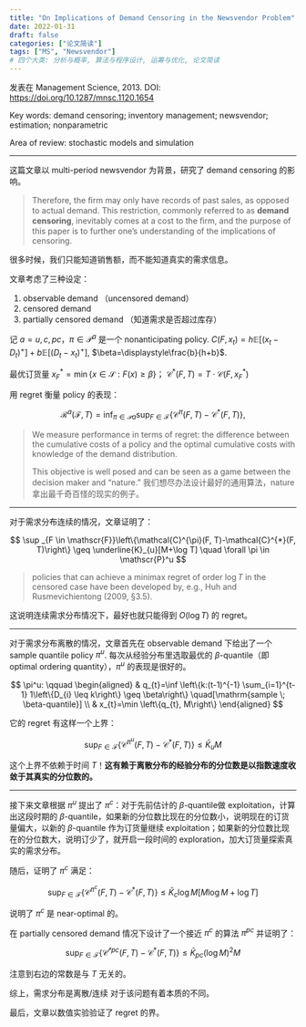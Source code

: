 ```yaml
---
title: "On Implications of Demand Censoring in the Newsvendor Problem"
date: 2022-01-31
draft: false
categories: ["论文简读"]
tags: ["MS", "Newsvendor"]
# 四个大类: 分析与概率, 算法与程序设计, 运筹与优化, 论文简读
---
```


发表在 Management Science, 2013. DOI: https://doi.org/10.1287/mnsc.1120.1654

Key words: demand censoring; inventory management; newsvendor; estimation; nonparametric

Area of review: stochastic models and simulation

---


这篇文章以 multi-period newsvendor 为背景，研究了 demand censoring 的影响。

> Therefore, the ﬁrm may only have records of past sales, as opposed to actual demand. This restriction, commonly referred to as **demand censoring**, inevitably comes at a cost to the ﬁrm, and the purpose of this paper is to further one’s understanding of the implications of censoring.

很多时候，我们只能知道销售额，而不能知道真实的需求信息。

文章考虑了三种设定：

1. observable demand （uncensored demand）
2. censored demand
3. partially censored demand （知道需求是否超过库存）

记 $a=u, c, pc$，$\pi \in \mathscr{P}^a$ 是一个 nonanticipating policy. $C\left(F, x_{t}\right)=h \mathbb{E}\left[\left(x_{t}-D_{t}\right)^{+}\right]+b \mathbb{E}\left[\left(D_{t}-x_{t}\right)^{+}\right]$, $\beta=\displaystyle\frac{b}{h+b}$. 

最优订货量 $x_{F}^{*}=\min \{x \in \mathscr{S}: F(x) \geq \beta\}$； $\mathcal{C}^\ast (F, T) = T \cdot \mathcal{C}(F, x_F^\ast)$ 

用 regret 衡量 policy 的表现：

$$
\mathscr{R}^{a}(\mathscr{F}, T)=\inf _{\pi \in \mathscr{P} a} \sup _{F \in \mathscr{F}}\left\{\mathcal{C}^{\pi}(F, T)-\mathcal{C}^{*}(F, T)\right\},
$$

> We measure performance in terms of regret: the difference between the cumulative costs of a policy and the optimal cumulative costs with knowledge of the demand distribution.
> 
> This objective is well posed and can be seen as a game between the decision maker and “nature.” 我们想尽办法设计最好的通用算法，nature 拿出最千奇百怪的现实的例子。


---

对于需求分布连续的情况，文章证明了：

$$
\sup _{F \in \mathscr{F}}\left\{\mathcal{C}^{\pi}(F, T)-\mathcal{C}^{*}(F, T)\right\} \geq \underline{K}_{u}[M+\log T] \quad \forall \pi \in \mathscr{P}^u
$$

> policies that can achieve a minimax regret of order $\log T$ in the censored case have been developed by, e.g., Huh and Rusmevichientong (2009, §3.5).

这说明连续需求分布情况下，最好也就只能得到 $O(\log T)$ 的 regret。


---


对于需求分布离散的情况，文章首先在 observable demand 下给出了一个 sample quantile policy $\pi^u$. 每次从经验分布里选取最优的 $\beta$-quantile（即 optimal ordering quantity），$\pi^u$ 的表现是很好的。

$$
\pi^u: \qquad \begin{aligned}
    & q_{t}=\inf \left\{k:(t-1)^{-1} \sum_{i=1}^{t-1} 1\left\{D_{i} \leq k\right\} \geq \beta\right\} \quad[\mathrm{sample \; \beta-quantile}]  \\
    & x_{t}=\min \left\{q_{t}, M\right\}
\end{aligned}
$$


它的 regret 有这样一个上界：

$$
\sup _{F \in \mathscr{F}}\left\{\mathcal{C}^{\pi^{u}}(F, T)-\mathcal{C}^{*}(F, T)\right\} \leq \bar{K}_{u} M
$$

这个上界不依赖于时间 $T$！**这有赖于离散分布的经验分布的分位数是以指数速度收敛于其真实的分位数的。**

---


接下来文章根据 $\pi^u$ 提出了 $\pi^c$：对于先前估计的 $\beta$-quantile做 exploitation，计算出这段时期的 $\beta$-quantile，如果新的分位数比现在的分位数小，说明现在的订货量偏大，以新的 $\beta$-quantile 作为订货量继续 exploitation；如果新的分位数比现在的分位数大，说明订少了，就开启一段时间的 exploration，加大订货量探索真实的需求分布。


随后，证明了 $\pi^c$ 满足：

$$
\sup _{F \in \mathscr{F}}\left\{\mathcal{C}^{\pi^{c}}(F, T)-\mathcal{C}^{*}(F, T)\right\}  \leq \bar{K}_{c} \log M[M \log M+\log T]
$$

说明了 $\pi^c$ 是 near-optimal 的。

在 partially censored demand 情况下设计了一个接近 $\pi^c$ 的算法 $\pi^{pc}$ 并证明了：

$$
\sup _{F \in \mathscr{F}}\left\{\mathcal{C}^{\not^{p c}}(F, T)-\mathcal{C}^{*}(F, T)\right\} \leq \bar{K}_{p c}(\log M)^{2} M
$$

注意到右边的常数是与 $T$ 无关的。


综上，需求分布是离散/连续 对于该问题有着本质的不同。


最后，文章以数值实验验证了 regret 的界。

